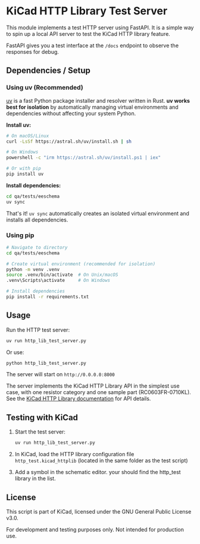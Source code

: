 # KiCad HTTP Library Test Server

This module implements a test HTTP server using FastAPI. It is a simple way to spin up a local API server to test the KiCad HTTP library feature.

FastAPI gives you a test interface at the `/docs` endpoint to observe the responses for debug.

## Dependencies / Setup

### Using uv (Recommended)

[uv](https://github.com/astral-sh/uv) is a fast Python package installer and resolver written in Rust. **uv works best for isolation** by automatically managing virtual environments and dependencies without affecting your system Python.

**Install uv:**
```bash
# On macOS/Linux
curl -LsSf https://astral.sh/uv/install.sh | sh

# On Windows
powershell -c "irm https://astral.sh/uv/install.ps1 | iex"

# Or with pip
pip install uv
```

**Install dependencies:**
```bash
cd qa/tests/eeschema
uv sync
```

That's it! `uv sync` automatically creates an isolated virtual environment and installs all dependencies.

### Using pip

```bash
# Navigate to directory
cd qa/tests/eeschema

# Create virtual environment (recommended for isolation)
python -m venv .venv
source .venv/bin/activate  # On Unix/macOS
.venv\Scripts\activate     # On Windows

# Install dependencies
pip install -r requirements.txt
```

## Usage

Run the HTTP test server:

```bash
uv run http_lib_test_server.py
```

Or use:
```bash
python http_lib_test_server.py
```

The server will start on `http://0.0.0.0:8000`

The server implements the KiCad HTTP Library API in the simplest use case, with one resistor category and one sample part (RC0603FR-0710KL). See the [KiCad HTTP Library documentation](https://dev-docs.kicad.org/en/apis-and-binding/pcbnew/) for API details.

## Testing with KiCad

1. Start the test server:
   ```bash
   uv run http_lib_test_server.py
   ```

2. In KiCad, load the HTTP library configuration file `http_test.kicad_httplib` (located in the same folder as the test script)

3. Add a symbol in the schematic editor.  your should find the http_test library in the list.

## License

This script is part of KiCad, licensed under the GNU General Public License v3.0.

For development and testing purposes only. Not intended for production use.
